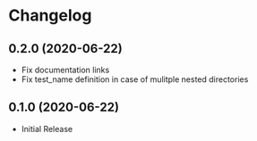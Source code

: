 # Changelog

## 0.2.0 (2020-06-22)

* Fix documentation links
* Fix test_name definition in case of mulitple nested directories

## 0.1.0 (2020-06-22)

* Initial Release
